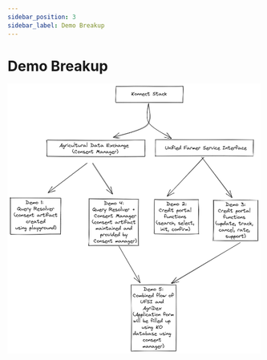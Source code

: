```yaml
---
sidebar_position: 3
sidebar_label: Demo Breakup
---
```


# Demo Breakup

![Demo Breakup](./images/image6.png)